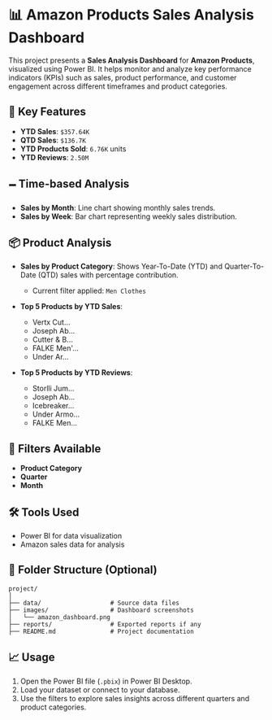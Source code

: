 # 📊 Amazon Products Sales Analysis Dashboard

This project presents a **Sales Analysis Dashboard** for **Amazon Products**, visualized using Power BI. It helps monitor and analyze key performance indicators (KPIs) such as sales, product performance, and customer engagement across different timeframes and product categories.

## 📌 Key Features

* **YTD Sales**: `$357.64K`
* **QTD Sales**: `$136.7K`
* **YTD Products Sold**: `6.76K` units
* **YTD Reviews**: `2.50M`

## 🗕 Time-based Analysis

* **Sales by Month**: Line chart showing monthly sales trends.
* **Sales by Week**: Bar chart representing weekly sales distribution.

## 📦 Product Analysis

* **Sales by Product Category**: Shows Year-To-Date (YTD) and Quarter-To-Date (QTD) sales with percentage contribution.

  * Current filter applied: `Men Clothes`
* **Top 5 Products by YTD Sales**:

  * Vertx Cut...
  * Joseph Ab...
  * Cutter & B...
  * FALKE Men'...
  * Under Ar...
* **Top 5 Products by YTD Reviews**:

  * Storlli Jum...
  * Joseph Ab...
  * Icebreaker...
  * Under Armo...
  * FALKE Men...

## 📂 Filters Available

* **Product Category**
* **Quarter**
* **Month**

## 🛠 Tools Used

* Power BI for data visualization
* Amazon sales data for analysis

## 📁 Folder Structure (Optional)

```
project/
│
├── data/                   # Source data files
├── images/                 # Dashboard screenshots
│   └── amazon_dashboard.png
├── reports/                # Exported reports if any
├── README.md               # Project documentation
```

## 📈 Usage

1. Open the Power BI file (`.pbix`) in Power BI Desktop.
2. Load your dataset or connect to your database.
3. Use the filters to explore sales insights across different quarters and product categories.
